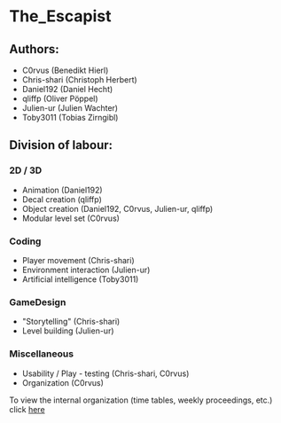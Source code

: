 # The_Escapist

## Authors:
* C0rvus                        (Benedikt Hierl)
* Chris-shari                   (Christoph Herbert)
* Daniel192                     (Daniel Hecht)
* qliffp                        (Oliver Pöppel)
* Julien-ur                     (Julien Wachter)
* Toby3011                      (Tobias Zirngibl)

## Division of labour:

### 2D / 3D
* Animation                     (Daniel192)
* Decal creation                (qliffp)
* Object creation               (Daniel192, C0rvus, Julien-ur, qliffp)
* Modular level set             (C0rvus)

### Coding
* Player movement               (Chris-shari)
* Environment interaction       (Julien-ur)
* Artificial intelligence       (Toby3011)

### GameDesign
* "Storytelling"                (Chris-shari)
* Level building                (Julien-ur)

### Miscellaneous
* Usability / Play - testing    (Chris-shari, C0rvus)
* Organization                  (C0rvus)

To view the internal organization (time tables, weekly proceedings, etc.) click [here](https://www.dropbox.com/sh/iqtrrbptr452nan/AADSba24qTiD2SeTD-gF5v0ba?dl=0)